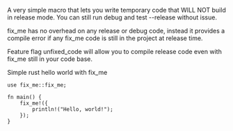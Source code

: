  A very simple macro that lets you write temporary code that WILL NOT build in release mode. You can still run debug and test --release without issue. 

 fix_me has no overhead on any release or debug code, instead it provides a compile error if any fix_me code is still in the project at release time. 


 Feature flag unfixed_code will allow you to compile release code even with fix_me still in your code base.


 Simple rust hello world with fix_me

 ```
 use fix_me::fix_me;

 fn main() {
     fix_me!({
         println!("Hello, world!");
     });   
 }
 ```